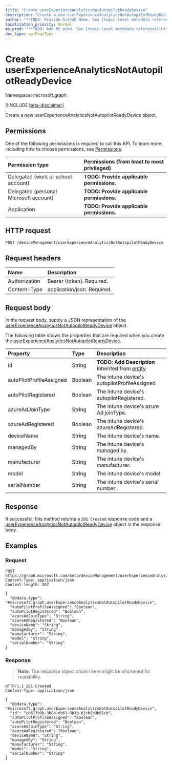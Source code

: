 ```yaml
---
title: "Create userExperienceAnalyticsNotAutopilotReadyDevice"
description: "Create a new userExperienceAnalyticsNotAutopilotReadyDevice object."
author: "**TODO: Provide Github Name. See [topic-level metadata reference](https://msgo.azurewebsites.net/add/document/guidelines/metadata.html#topic-level-metadata)**"
localization_priority: Normal
ms.prod: "**TODO: Add MS prod. See [topic-level metadata reference](https://msgo.azurewebsites.net/add/document/guidelines/metadata.html#topic-level-metadata)**"
doc_type: apiPageType
---
```


# Create userExperienceAnalyticsNotAutopilotReadyDevice
Namespace: microsoft.graph

[!INCLUDE [beta-disclaimer](../../includes/beta-disclaimer.md)]

Create a new userExperienceAnalyticsNotAutopilotReadyDevice object.

## Permissions
One of the following permissions is required to call this API. To learn more, including how to choose permissions, see [Permissions](/graph/permissions-reference).

|Permission type|Permissions (from least to most privileged)|
|:---|:---|
|Delegated (work or school account)|**TODO: Provide applicable permissions.**|
|Delegated (personal Microsoft account)|**TODO: Provide applicable permissions.**|
|Application|**TODO: Provide applicable permissions.**|

## HTTP request

<!-- {
  "blockType": "ignored"
}
-->
``` http
POST /deviceManagement/userExperienceAnalyticsNotAutopilotReadyDevice
```

## Request headers
|Name|Description|
|:---|:---|
|Authorization|Bearer {token}. Required.|
|Content-Type|application/json. Required.|

## Request body
In the request body, supply a JSON representation of the [userExperienceAnalyticsNotAutopilotReadyDevice](../resources/userexperienceanalyticsnotautopilotreadydevice.md) object.

The following table shows the properties that are required when you create the [userExperienceAnalyticsNotAutopilotReadyDevice](../resources/userexperienceanalyticsnotautopilotreadydevice.md).

|Property|Type|Description|
|:---|:---|:---|
|id|String|**TODO: Add Description** Inherited from [entity](../resources/entity.md)|
|autoPilotProfileAssigned|Boolean|The intune device's autopilotProfileAssigned.|
|autoPilotRegistered|Boolean|The intune device's autopilotRegistered.|
|azureAdJoinType|String|The intune device's azure Ad joinType.|
|azureAdRegistered|Boolean|The intune device's azureAdRegistered.|
|deviceName|String|The intune device's name.|
|managedBy|String|The intune device's managed by.|
|manufacturer|String|The intune device's manufacturer.|
|model|String|The intune device's model.|
|serialNumber|String|The intune device's serial number.|



## Response

If successful, this method returns a `201 Created` response code and a [userExperienceAnalyticsNotAutopilotReadyDevice](../resources/userexperienceanalyticsnotautopilotreadydevice.md) object in the response body.

## Examples

### Request
<!-- {
  "blockType": "request",
  "name": "create_userexperienceanalyticsnotautopilotreadydevice_from_"
}
-->
``` http
POST https://graph.microsoft.com/beta/deviceManagement/userExperienceAnalyticsNotAutopilotReadyDevice
Content-Type: application/json
Content-length: 367

{
  "@odata.type": "#microsoft.graph.userExperienceAnalyticsNotAutopilotReadyDevice",
  "autoPilotProfileAssigned": "Boolean",
  "autoPilotRegistered": "Boolean",
  "azureAdJoinType": "String",
  "azureAdRegistered": "Boolean",
  "deviceName": "String",
  "managedBy": "String",
  "manufacturer": "String",
  "model": "String",
  "serialNumber": "String"
}
```


### Response
>**Note:** The response object shown here might be shortened for readability.
<!-- {
  "blockType": "response",
  "truncated": true,
  "@odata.type": "microsoft.graph.userExperienceAnalyticsNotAutopilotReadyDevice"
}
-->
``` http
HTTP/1.1 201 Created
Content-Type: application/json

{
  "@odata.type": "#microsoft.graph.userExperienceAnalyticsNotAutopilotReadyDevice",
  "id": "cb613b8b-3b8b-cb61-8b3b-61cb8b3b61cb",
  "autoPilotProfileAssigned": "Boolean",
  "autoPilotRegistered": "Boolean",
  "azureAdJoinType": "String",
  "azureAdRegistered": "Boolean",
  "deviceName": "String",
  "managedBy": "String",
  "manufacturer": "String",
  "model": "String",
  "serialNumber": "String"
}
```

